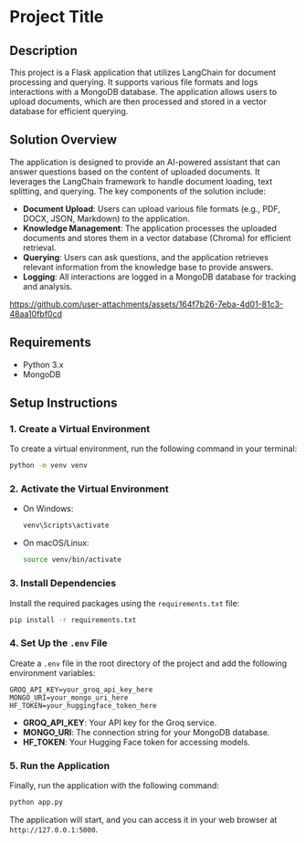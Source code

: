 # Project Title

## Description
This project is a Flask application that utilizes LangChain for document processing and querying. It supports various file formats and logs interactions with a MongoDB database. The application allows users to upload documents, which are then processed and stored in a vector database for efficient querying.

## Solution Overview
The application is designed to provide an AI-powered assistant that can answer questions based on the content of uploaded documents. It leverages the LangChain framework to handle document loading, text splitting, and querying. The key components of the solution include:

- **Document Upload**: Users can upload various file formats (e.g., PDF, DOCX, JSON, Markdown) to the application.
- **Knowledge Management**: The application processes the uploaded documents and stores them in a vector database (Chroma) for efficient retrieval.
- **Querying**: Users can ask questions, and the application retrieves relevant information from the knowledge base to provide answers.
- **Logging**: All interactions are logged in a MongoDB database for tracking and analysis.

  

https://github.com/user-attachments/assets/164f7b26-7eba-4d01-81c3-48aa10fbf0cd


## Requirements
- Python 3.x
- MongoDB

## Setup Instructions

### 1. Create a Virtual Environment
To create a virtual environment, run the following command in your terminal:
```bash
python -m venv venv
```
### 2. Activate the Virtual Environment
- On Windows:
  ```bash
  venv\Scripts\activate
  ```
- On macOS/Linux:
  ```bash
  source venv/bin/activate
  ```

### 3. Install Dependencies
Install the required packages using the `requirements.txt` file:
```bash
pip install -r requirements.txt
```

### 4. Set Up the `.env` File
Create a `.env` file in the root directory of the project and add the following environment variables:

```plaintext
GROQ_API_KEY=your_groq_api_key_here
MONGO_URI=your_mongo_uri_here
HF_TOKEN=your_huggingface_token_here
```

- **GROQ_API_KEY**: Your API key for the Groq service.
- **MONGO_URI**: The connection string for your MongoDB database.
- **HF_TOKEN**: Your Hugging Face token for accessing models.

### 5. Run the Application
Finally, run the application with the following command:

```bash
python app.py
```

The application will start, and you can access it in your web browser at `http://127.0.0.1:5000`.



